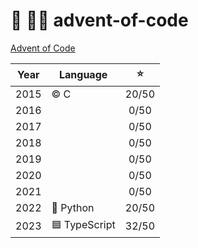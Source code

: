 # 🎄 👨‍💻 advent-of-code

[Advent of Code](https://adventofcode.com)

| Year | Language      |  ⭐️  |
| :--: | ------------- | :---: |
| 2015 | © C           | 20/50 |
| 2016 |               | 0/50  |
| 2017 |               | 0/50  |
| 2018 |               | 0/50  |
| 2019 |               | 0/50  |
| 2020 |               | 0/50  |
| 2021 |               | 0/50  |
| 2022 | 🐍 Python     | 20/50 |
| 2023 | 🟦 TypeScript | 32/50 |

